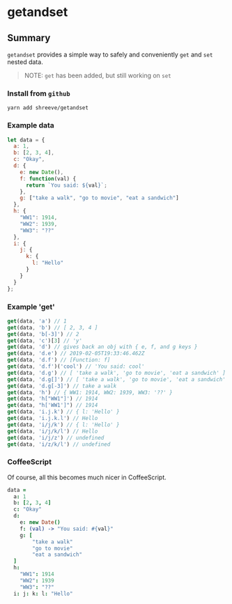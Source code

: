 # getandset

## Summary

`getandset` provides a simple way to safely and conveniently `get` and `set` nested data.

> NOTE: `get` has been added, but still working on `set`

### Install from `github`

```shell
yarn add shreeve/getandset
```

### Example data

```js
let data = {
  a: 1,
  b: [2, 3, 4],
  c: "Okay",
  d: {
    e: new Date(),
    f: function(val) {
      return `You said: ${val}`;
    },
    g: ["take a walk", "go to movie", "eat a sandwich"]
  },
  h: {
    "WW1": 1914,
    "WW2": 1939,
    "WW3": "??"
  },
  i: {
    j: {
      k: {
        l: "Hello"
      }
    }
  }
};
```

### Example 'get'

```js
get(data, 'a') // 1
get(data, 'b') // [ 2, 3, 4 ]
get(data, 'b[-3]') // 2
get(data, 'c')[3] // 'y'
get(data, 'd') // gives back an obj with { e, f, and g keys }
get(data, 'd.e') // 2019-02-05T19:33:46.462Z
get(data, 'd.f') // [Function: f]
get(data, 'd.f')('cool') // 'You said: cool'
get(data, 'd.g') // [ 'take a walk', 'go to movie', 'eat a sandwich' ]
get(data, 'd.g[]') // [ 'take a walk', 'go to movie', 'eat a sandwich' ]
get(data, 'd.g[-3]') // take a walk
get(data, 'h') // { WW1: 1914, WW2: 1939, WW3: '??' }
get(data, 'h["WW1"]') // 1914
get(data, "h['WW1']") // 1914
get(data, 'i.j.k') // { l: 'Hello' }
get(data, 'i.j.k.l') // Hello
get(data, 'i/j/k') // { l: 'Hello' }
get(data, 'i/j/k/l') // Hello
get(data, 'i/j/z') // undefined
get(data, 'i/z/k/l') // undefined
```

### CoffeeScript

Of course, all this becomes much nicer in CoffeeScript.

```coffee
data =
  a: 1
  b: [2, 3, 4]
  c: "Okay"
  d:
    e: new Date()
    f: (val) -> "You said: #{val}"
    g: [
        "take a walk"
        "go to movie"
        "eat a sandwich"
  ]
  h:
    "WW1": 1914
    "WW2": 1939
    "WW3": "??"
  i: j: k: l: "Hello"
```
